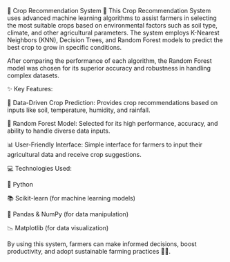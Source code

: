 🌾 Crop Recommendation System 🌾
This Crop Recommendation System uses advanced machine learning algorithms to assist farmers in selecting the most suitable crops based on environmental factors such as soil type, climate, and other agricultural parameters. The system employs K-Nearest Neighbors (KNN), Decision Trees, and Random Forest models to predict the best crop to grow in specific conditions.

After comparing the performance of each algorithm, the Random Forest model was chosen for its superior accuracy and robustness in handling complex datasets.

✨ Key Features:

🌱 Data-Driven Crop Prediction: Provides crop recommendations based on inputs like soil, temperature, humidity, and rainfall.

🌳 Random Forest Model: Selected for its high performance, accuracy, and ability to handle diverse data inputs.

📊 User-Friendly Interface: Simple interface for farmers to input their agricultural data and receive crop suggestions.

💻 Technologies Used:

🐍 Python

📚 Scikit-learn (for machine learning models)

🔢 Pandas & NumPy (for data manipulation)

📉 Matplotlib (for data visualization)

By using this system, farmers can make informed decisions, boost productivity, and adopt sustainable farming practices 🌾💡.

